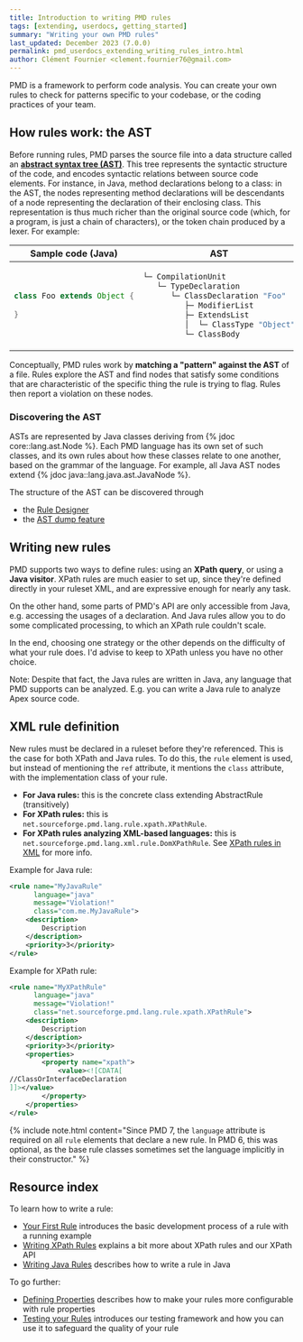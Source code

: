 ```yaml
---
title: Introduction to writing PMD rules
tags: [extending, userdocs, getting_started]
summary: "Writing your own PMD rules"
last_updated: December 2023 (7.0.0)
permalink: pmd_userdocs_extending_writing_rules_intro.html
author: Clément Fournier <clement.fournier76@gmail.com>
---
```


PMD is a framework to perform code analysis. You can create your own rules to
check for patterns specific to your codebase, or the coding practices of your
team.

## How rules work: the AST

Before running rules, PMD parses the source file into a data structure called an
**[abstract syntax tree (AST)](https://en.wikipedia.org/wiki/Abstract_syntax_tree)**.
This tree represents the syntactic structure of the
code, and encodes syntactic relations between source code elements. For instance,
in Java, method declarations belong to a class: in the AST, the nodes representing
method declarations will be descendants of a node representing the declaration of
their enclosing class. This representation is thus much richer than the original
source code (which, for a program, is just a chain of characters), or the token
chain produced by a lexer. For example:

<table>
<thead>
<tr class="header">
<th>Sample code (Java)</th>
<th>AST</th>
</tr>
</thead>
<tbody>
<tr>
<td markdown="block">

```java
class Foo extends Object {

}
```

</td>
<td markdown="block">

```java
└─ CompilationUnit
   └─ TypeDeclaration
      └─ ClassDeclaration "Foo"
         ├─ ModifierList
         ├─ ExtendsList
         │  └─ ClassType "Object"
         └─ ClassBody
```

</td>
</tr>
</tbody>
</table>

Conceptually, PMD rules work by **matching a "pattern" against the AST** of a
file.
Rules explore the AST and find nodes that satisfy some conditions that are characteristic
of the specific thing the rule is trying to flag. Rules then report a violation on these nodes.

### Discovering the AST


ASTs are represented by Java classes deriving from {% jdoc core::lang.ast.Node %}.
Each PMD language has its own set of such classes, and its own rules about how
these classes relate to one another, based on the grammar of the language. For
example, all Java AST nodes extend {% jdoc java::lang.java.ast.JavaNode %}.

The structure of the AST can be discovered through
 * the [Rule Designer](pmd_userdocs_extending_designer_reference.html#ast-inspection)
 * the [AST dump feature](pmd_devdocs_experimental_ast_dump.html)






## Writing new rules

PMD supports two ways to define rules: using an **XPath query**, or using a
**Java visitor**. XPath rules are much easier to set up, since they're defined
directly in your ruleset XML, and are expressive enough for nearly any task.

On the other hand, some parts of PMD's API are only accessible from Java, e.g.
accessing the usages of a declaration. And Java rules allow you to do some
complicated processing, to which an XPath rule couldn't scale.

In the end, choosing one strategy or the other depends on the difficulty of what
your rule does. I'd advise to keep to XPath unless you have no other choice.

Note: Despite that fact, the Java rules are written in Java, any language that PMD supports
can be analyzed. E.g. you can write a Java rule to analyze Apex source code.

## XML rule definition

New rules must be declared in a ruleset before they're referenced. This is the
case for both XPath and Java rules. To do this, the `rule` element is used, but
instead of mentioning the `ref` attribute, it mentions the `class` attribute,
with the implementation class of your rule.

* **For Java rules:** this is the concrete class extending AbstractRule (transitively)
* **For XPath rules:** this is `net.sourceforge.pmd.lang.rule.xpath.XPathRule`.
* **For XPath rules analyzing XML-based languages:** this is `net.sourceforge.pmd.lang.xml.rule.DomXPathRule`.
  See [XPath rules in XML](pmd_languages_xml.html#xpath-rules-in-xml) for more info.

Example for Java rule:

```xml
<rule name="MyJavaRule"
      language="java"
      message="Violation!"
      class="com.me.MyJavaRule">
    <description>
        Description
    </description>
    <priority>3</priority>
</rule>
```

Example for XPath rule:

```xml
<rule name="MyXPathRule"
      language="java"
      message="Violation!"
      class="net.sourceforge.pmd.lang.rule.xpath.XPathRule">
    <description>
        Description
    </description>
    <priority>3</priority>
    <properties>
        <property name="xpath">
            <value><![CDATA[
//ClassOrInterfaceDeclaration
]]></value>
        </property>
    </properties>
</rule>
```


{% include note.html content="Since PMD 7, the `language` attribute is required on all `rule`
    elements that declare a new rule. In PMD 6, this was optional, as the base rule classes sometimes set
    the language implicitly in their constructor." %}

## Resource index

To learn how to write a rule:

* [Your First Rule](pmd_userdocs_extending_your_first_rule.html)
introduces the basic development process of a rule with a running example
* [Writing XPath Rules](pmd_userdocs_extending_writing_xpath_rules.html)
explains a bit more about XPath rules and our XPath API
* [Writing Java Rules](pmd_userdocs_extending_writing_java_rules.html)
describes how to write a rule in Java

To go further:
* [Defining Properties](pmd_userdocs_extending_defining_properties.html)
describes how to make your rules more configurable with rule properties
* [Testing your Rules](pmd_userdocs_extending_testing.html) introduces
our testing framework and how you can use it to safeguard the quality of
your rule

